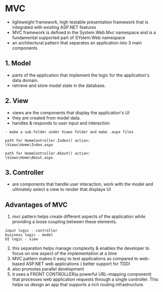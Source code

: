 # MVC
- lightweight framework, high testable presentation framework that is integrated with existing ASP.NET features
- MVC framework is defined in the System.Web.Mvc namespace and is a fundamental supported part of SYstem.Web namespace
- an architectural pattern that separates an application into 3 main components

## 1. Model
- parts of the application that implement the logic for the application's data domain.
- retrieve and store model state in the database.

## 2. View
- views are the components that display the application's UI
- they are created from model data.
- handles & responds to user input and interaction
```
- make a sub-folder under Views folder and make .aspx files

path for HomeController.Index() action:
\Views\Home\Index.aspx

path for HomeController.About() action:
\Views\Home\About.aspx
```

## 3. Controller
- are components that handle user interaction, work with the model and ultimately select a view to render that displays UI

## Advantages of MVC
1. mvc pattern helps create different aspects of the application while providing a loose coupling between these elements.
```
input logic - controller
business logic - model
UI logic - view
```
2. this separation helps manage complexity & enables the developer to focus on one aspect of the implementation at a time
3. MVC pattern makes it easy to test applications as compared to web-based ASP.NET web applications ( better support for TDD)
4. also promotes parallel development
5. it uses a FRONT CONTROLLER(a powerful URL-mapping component) that processes web application requests through a single controller. This helps us design an app that supports a rich routing infrastructure.

